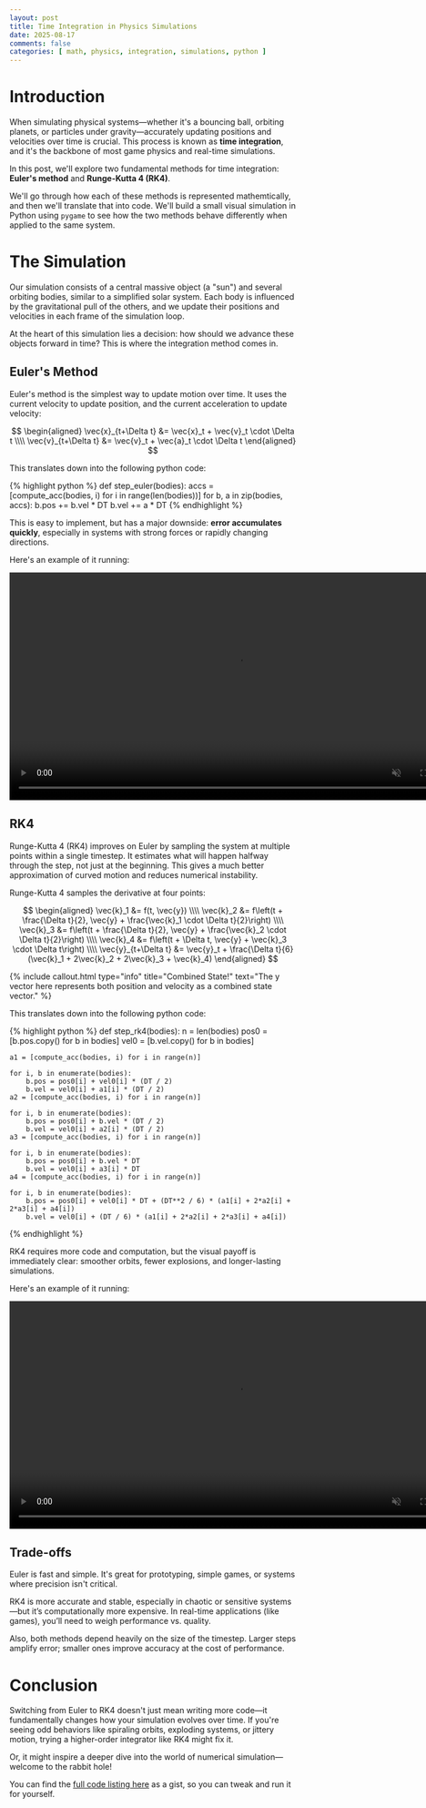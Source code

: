 ```yaml
---
layout: post
title: Time Integration in Physics Simulations
date: 2025-08-17
comments: false
categories: [ math, physics, integration, simulations, python ]
---
```


# Introduction

When simulating physical systems—whether it's a bouncing ball, orbiting planets, or particles under gravity—accurately 
updating positions and velocities over time is crucial. This process is known as **time integration**, and it's the 
backbone of most game physics and real-time simulations.

In this post, we'll explore two fundamental methods for time integration: **Euler's method** and **Runge-Kutta 4 (RK4)**. 

We'll go through how each of these methods is represented mathemtically, and then we'll translate that into code. 
We'll build a small visual simulation in Python using `pygame` to see how the two methods behave differently when 
applied to the same system.

# The Simulation

Our simulation consists of a central massive object (a "sun") and several orbiting bodies, similar to a simplified 
solar system. Each body is influenced by the gravitational pull of the others, and we update their positions and 
velocities in each frame of the simulation loop.

At the heart of this simulation lies a decision: how should we advance these objects forward in time? This is where the 
integration method comes in.

## Euler's Method

Euler's method is the simplest way to update motion over time. It uses the current velocity to update position, and the 
current acceleration to update velocity:

$$
\begin{aligned}
\vec{x}_{t+\Delta t} &= \vec{x}_t + \vec{v}_t \cdot \Delta t \\\\
\vec{v}_{t+\Delta t} &= \vec{v}_t + \vec{a}_t \cdot \Delta t
\end{aligned}
$$

This translates down into the following python code:

{% highlight python %}
def step_euler(bodies):
    accs = [compute_acc(bodies, i) for i in range(len(bodies))]
    for b, a in zip(bodies, accs):
        b.pos += b.vel * DT
        b.vel += a * DT
{% endhighlight %}

This is easy to implement, but has a major downside: **error accumulates quickly**, especially in systems with strong 
forces or rapidly changing directions.

Here's an example of it running:

<video muted autoplay loop width="800">
    <source src="{{ site.url }}/assets/euler.mp4" type="video/mp4">
</video>

## RK4

Runge-Kutta 4 (RK4) improves on Euler by sampling the system at multiple points within a single timestep. It estimates 
what will happen halfway through the step, not just at the beginning. This gives a much better approximation of curved 
motion and reduces numerical instability.

Runge-Kutta 4 samples the derivative at four points:

$$
\begin{aligned}
\vec{k}_1 &= f(t, \vec{y}) \\\\
\vec{k}_2 &= f\left(t + \frac{\Delta t}{2}, \vec{y} + \frac{\vec{k}_1 \cdot \Delta t}{2}\right) \\\\
\vec{k}_3 &= f\left(t + \frac{\Delta t}{2}, \vec{y} + \frac{\vec{k}_2 \cdot \Delta t}{2}\right) \\\\
\vec{k}_4 &= f\left(t + \Delta t, \vec{y} + \vec{k}_3 \cdot \Delta t\right) \\\\
\vec{y}_{t+\Delta t} &= \vec{y}_t + \frac{\Delta t}{6}(\vec{k}_1 + 2\vec{k}_2 + 2\vec{k}_3 + \vec{k}_4)
\end{aligned}
$$

{% include callout.html type="info" title="Combined State!" text="The y vector here represents both position and velocity as a combined state vector." %}

This translates down into the following python code:

{% highlight python %}
def step_rk4(bodies):
    n = len(bodies)
    pos0 = [b.pos.copy() for b in bodies]
    vel0 = [b.vel.copy() for b in bodies]

    a1 = [compute_acc(bodies, i) for i in range(n)]

    for i, b in enumerate(bodies):
        b.pos = pos0[i] + vel0[i] * (DT / 2)
        b.vel = vel0[i] + a1[i] * (DT / 2)
    a2 = [compute_acc(bodies, i) for i in range(n)]

    for i, b in enumerate(bodies):
        b.pos = pos0[i] + b.vel * (DT / 2)
        b.vel = vel0[i] + a2[i] * (DT / 2)
    a3 = [compute_acc(bodies, i) for i in range(n)]

    for i, b in enumerate(bodies):
        b.pos = pos0[i] + b.vel * DT
        b.vel = vel0[i] + a3[i] * DT
    a4 = [compute_acc(bodies, i) for i in range(n)]

    for i, b in enumerate(bodies):
        b.pos = pos0[i] + vel0[i] * DT + (DT**2 / 6) * (a1[i] + 2*a2[i] + 2*a3[i] + a4[i])
        b.vel = vel0[i] + (DT / 6) * (a1[i] + 2*a2[i] + 2*a3[i] + a4[i])
{% endhighlight %}

RK4 requires more code and computation, but the visual payoff is immediately clear: smoother orbits, fewer explosions, 
and longer-lasting simulations.

Here's an example of it running:

<video muted autoplay loop width="800">
    <source src="{{ site.url }}/assets/rk4.mp4" type="video/mp4">
</video>

## Trade-offs

Euler is fast and simple. It's great for prototyping, simple games, or systems where precision isn't critical.

RK4 is more accurate and stable, especially in chaotic or sensitive systems—but it’s computationally more expensive. 
In real-time applications (like games), you’ll need to weigh performance vs. quality.

Also, both methods depend heavily on the size of the timestep. Larger steps amplify error; smaller ones improve 
accuracy at the cost of performance.

# Conclusion

Switching from Euler to RK4 doesn't just mean writing more code—it fundamentally changes how your simulation evolves over time. If you're seeing odd behaviors like spiraling orbits, exploding systems, or jittery motion, trying a higher-order integrator like RK4 might fix it.

Or, it might inspire a deeper dive into the world of numerical simulation—welcome to the rabbit hole!

You can find the [full code listing here](https://gist.github.com/tuttlem/1e29463621a103b9dd513b7f8cb33972) as a gist, 
so you can tweak and run it for yourself.
